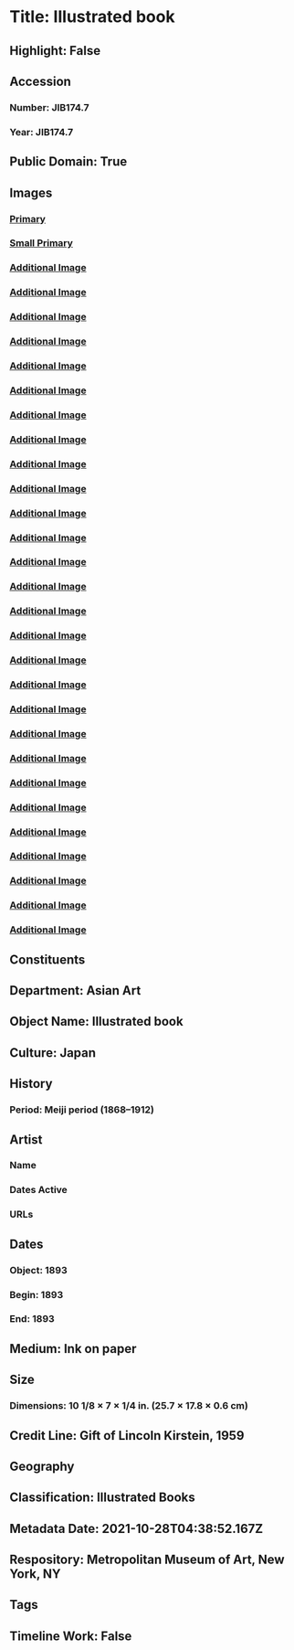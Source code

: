 # Title: Illustrated book
## Highlight: False
## Accession
### Number: JIB174.7
### Year: JIB174.7
## Public Domain: True
## Images
### [Primary](https://images.metmuseum.org/CRDImages/as/original/LC-JIB_174_7_006_crd.jpg)
### [Small Primary](https://images.metmuseum.org/CRDImages/as/web-large/LC-JIB_174_7_006_crd.jpg)
### [Additional Image](https://images.metmuseum.org/CRDImages/as/original/LC-JIB_174_7_001.jpg)
### [Additional Image](https://images.metmuseum.org/CRDImages/as/original/LC-JIB_174_7_002.jpg)
### [Additional Image](https://images.metmuseum.org/CRDImages/as/original/LC-JIB_174_7_003.jpg)
### [Additional Image](https://images.metmuseum.org/CRDImages/as/original/LC-JIB_174_7_004.jpg)
### [Additional Image](https://images.metmuseum.org/CRDImages/as/original/LC-JIB_174_7_005.jpg)
### [Additional Image](https://images.metmuseum.org/CRDImages/as/original/LC-JIB_174_7_006.jpg)
### [Additional Image](https://images.metmuseum.org/CRDImages/as/original/LC-JIB_174_7_007.jpg)
### [Additional Image](https://images.metmuseum.org/CRDImages/as/original/LC-JIB_174_7_008.jpg)
### [Additional Image](https://images.metmuseum.org/CRDImages/as/original/LC-JIB_174_7_009.jpg)
### [Additional Image](https://images.metmuseum.org/CRDImages/as/original/LC-JIB_174_7_010.jpg)
### [Additional Image](https://images.metmuseum.org/CRDImages/as/original/LC-JIB_174_7_011.jpg)
### [Additional Image](https://images.metmuseum.org/CRDImages/as/original/LC-JIB_174_7_012.jpg)
### [Additional Image](https://images.metmuseum.org/CRDImages/as/original/LC-JIB_174_7_013.jpg)
### [Additional Image](https://images.metmuseum.org/CRDImages/as/original/LC-JIB_174_7_014.jpg)
### [Additional Image](https://images.metmuseum.org/CRDImages/as/original/LC-JIB_174_7_015.jpg)
### [Additional Image](https://images.metmuseum.org/CRDImages/as/original/LC-JIB_174_7_016.jpg)
### [Additional Image](https://images.metmuseum.org/CRDImages/as/original/LC-JIB_174_7_017.jpg)
### [Additional Image](https://images.metmuseum.org/CRDImages/as/original/LC-JIB_174_7_018.jpg)
### [Additional Image](https://images.metmuseum.org/CRDImages/as/original/LC-JIB_174_7_019.jpg)
### [Additional Image](https://images.metmuseum.org/CRDImages/as/original/LC-JIB_174_7_020.jpg)
### [Additional Image](https://images.metmuseum.org/CRDImages/as/original/LC-JIB_174_7_021.jpg)
### [Additional Image](https://images.metmuseum.org/CRDImages/as/original/LC-JIB_174_7_022.jpg)
### [Additional Image](https://images.metmuseum.org/CRDImages/as/original/LC-JIB_174_7_023.jpg)
### [Additional Image](https://images.metmuseum.org/CRDImages/as/original/LC-JIB_174_7_024.jpg)
### [Additional Image](https://images.metmuseum.org/CRDImages/as/original/LC-JIB_174_7_025.jpg)
### [Additional Image](https://images.metmuseum.org/CRDImages/as/original/LC-JIB_174_7_026.jpg)
### [Additional Image](https://images.metmuseum.org/CRDImages/as/original/LC-JIB_174_7_027.jpg)
### [Additional Image](https://images.metmuseum.org/CRDImages/as/original/LC-JIB_174_7_028.jpg)
## Constituents
## Department: Asian Art
## Object Name: Illustrated book
## Culture: Japan
## History
### Period: Meiji period (1868–1912)
## Artist
### Name
### Dates Active
### URLs
## Dates
### Object: 1893
### Begin: 1893
### End: 1893
## Medium: Ink on paper
## Size
### Dimensions: 10 1/8 × 7 × 1/4 in. (25.7 × 17.8 × 0.6 cm)
## Credit Line: Gift of Lincoln Kirstein, 1959
## Geography
## Classification: Illustrated Books
## Metadata Date: 2021-10-28T04:38:52.167Z
## Respository: Metropolitan Museum of Art, New York, NY
## Tags
## Timeline Work: False